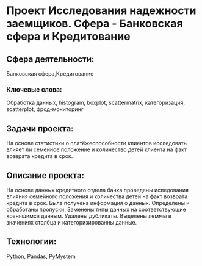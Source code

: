 # Проект Исследования надежности заемщиков. Сфера - Банковская сфера и Кредитование

## Сфера деятельности:

Банковская сфера,Кредитование

### Ключевые слова: 

Обработка данных, histogram, boxplot, scattermatrix,
категоризация, scatterplot,  фрод-мониторинг

## Задачи проекта:

На основе статистики о платёжеспособности клиентов исследовать влияет ли семейное положение и количество детей клиента на факт возврата кредита в срок.

## Описание проекта:

На основе данных кредитного отдела банка проведены иследования влияния семейного положения и
количества детей на факт возврата кредита в срок. Была получена информация о
данных. Определены и обработаны пропуски. Заменены типы данных на соответствующие
хранящимся данным. Удалены дубликаты. Выделены леммы в значениях столбца и
категоризированны данные.

## Технологии:

Python, Pandas, PyMystem
